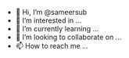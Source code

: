 - 👋 Hi, I’m @sameersub
- 👀 I’m interested in ...
- 🌱 I’m currently learning ...
- 💞️ I’m looking to collaborate on ...
- 📫 How to reach me ...

<!---
sameersub/sameersub is a ✨ special ✨ repository because its `README.md` (this file) appears on your GitHub profile.
You can click the Preview link to take a look at your changes.
--->
